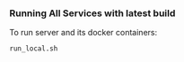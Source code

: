 ### Running All Services with latest build
To run server and its docker containers:
```bash
run_local.sh
```